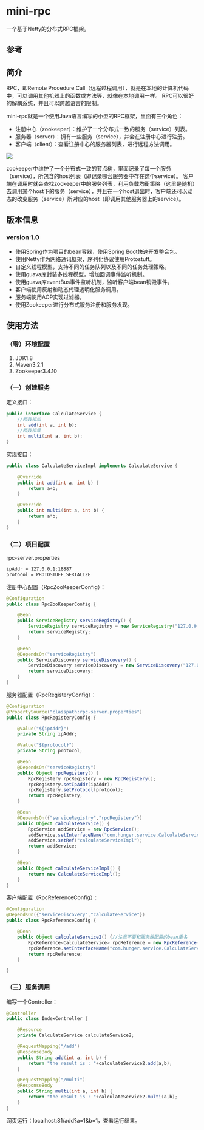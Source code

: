 # mini-rpc

一个基于Netty的分布式RPC框架。

## 参考

[tang-jie/NettyRPC]: https://github.com/tang-jie/NettyRPC

[luxiaoxun/NettyRpc]: https://github.com/luxiaoxun/NettyRpc

## 简介

RPC，即Remote Procedure Call（远程过程调用），就是在本地的计算机代码中，可以调用其他机器上的函数或方法等，就像在本地调用一样。
RPC可以很好的解耦系统，并且可以跨越语言的限制。

mini-rpc就是一个使用Java语言编写的小型的RPC框架，里面有三个角色：

- 注册中心（zookeeper）：维护了一个分布式一致的服务（service）列表。
- 服务器（server）：拥有一些服务（service），并会在注册中心进行注册。
- 客户端（client）：查看注册中心的服务器列表，进行远程方法调用。

![](http://opmjieyki.bkt.clouddn.com/18-1-27/96341811.jpg)

zookeeper中维护了一个分布式一致的节点树，里面记录了每一个服务（service），所包含的host列表（即记录哪台服务器中存在这个service）。
客户端在调用时就会查找zookeeper中的服务列表，利用负载均衡策略（这里是随机）去调用某个host下的服务（service），并且在一个host退出时，客户端还可以动态的改变服务（service）所对应的host（即调用其他服务器上的service）。


## 版本信息

### version 1.0

- 使用Spring作为项目的bean容器，使用Spring Boot快速开发整合包。
- 使用Netty作为网络通讯框架，序列化协议使用Protostuff。
- 自定义线程模型，支持不同的任务队列以及不同的任务处理策略。
- 使用guava库封装多线程模型，增加回调事件监听机制。
- 使用guava库eventBus事件监听机制，监听客户端bean销毁事件。
- 客户端使用反射和动态代理透明化服务调用。
- 服务端使用AOP实现过滤器。
- 使用Zookeeper进行分布式服务注册和服务发现。

## 使用方法
### （零）环境配置

1. JDK1.8
2. Maven3.2.1
3. Zookeeper3.4.10

### （一）创建服务

定义接口：

```java
public interface CalculateService {
    //两数相加
    int add(int a, int b);
    //两数相乘
    int multi(int a, int b);
}
```

实现接口：

```java
public class CalculateServiceImpl implements CalculateService {
    
    @Override
    public int add(int a, int b) {
        return a+b;
    }

    @Override
    public int multi(int a, int b) {
        return a*b;
    }
}
```

### （二）项目配置

rpc-server.properties

```xml
ipAddr = 127.0.0.1:18887
protocol = PROTOSTUFF_SERIALIZE
```

注册中心配置（RpcZooKeeperConfig）：

```java
@Configuration
public class RpcZooKeeperConfig {

    @Bean
    public ServiceRegistry serviceRegistry() {
        ServiceRegistry serviceRegistry = new ServiceRegistry("127.0.0.1:2181");
        return serviceRegistry;
    }

    @Bean
    @DependsOn("serviceRegistry")
    public ServiceDiscovery serviceDiscovery() {
        ServiceDiscovery serviceDiscovery = new ServiceDiscovery("127.0.0.1:2181");
        return serviceDiscovery;
    }
}
```

服务器配置（RpcRegisteryConfig）：

```java
@Configuration
@PropertySource("classpath:rpc-server.properties")
public class RpcRegisteryConfig {

    @Value("${ipAddr}")
    private String ipAddr;

    @Value("${protocol}")
    private String protocol;

    @Bean
    @DependsOn("serviceRegistry")
    public Object rpcRegistery() {
        RpcRegistery rpcRegistery = new RpcRegistery();
        rpcRegistery.setIpAddr(ipAddr);
        rpcRegistery.setProtocol(protocol);
        return rpcRegistery;
    }

    @Bean
    @DependsOn({"serviceRegistry","rpcRegistery"})
    public Object calculateService() {
        RpcService addService = new RpcService();
        addService.setInterfaceName("com.hunger.service.CalculateService");
        addService.setRef("calculateServiceImpl");
        return addService;
    }

    @Bean
    public Object calculateServiceImpl() {
        return new CalculateServiceImpl();
    }
}
```

客户端配置（RpcReferenceConfig）：

```java
@Configuration
@DependsOn({"serviceDiscovery","calculateService"})
public class RpcReferenceConfig {

    @Bean
    public Object calculateService2() {//注意不要和服务器配置的bean重名
        RpcReference<CalculateService> rpcReference = new RpcReference();
        rpcReference.setInterfaceName("com.hunger.service.CalculateService");//注意和服务器配置接口路径
        return rpcReference;
    }

}
```

### （三）服务调用

编写一个Controller：

```java
@Controller
public class IndexController {

    @Resource
    private CalculateService calculateService2;

    @RequestMapping("/add")
    @ResponseBody
    public String add(int a, int b) {
        return "the result is : "+calculateService2.add(a,b);
    }

    @RequestMapping("/multi")
    @ResponseBody
    public String multi(int a, int b) {
        return "the result is : "+calculateService2.multi(a,b);
    }
}
```

网页运行：localhost:81/add?a=1&b=1，查看运行结果。